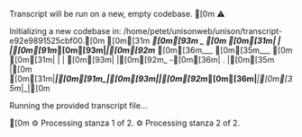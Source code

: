
  Transcript will be run on a new, empty codebase.
[0m  ⚠️
  
  Initializing a new codebase in:
  /home/petet/unisonweb/unison/transcript-e92e9891525cbf00.[0m
  [0m[31m _____[0m[93m     _             [0m
  [0m[31m|  |  |[0m[91m___[0m[93m|_|[0m[92m___ [0m[36m___ [0m[35m___ [0m
  [0m[31m|  |  |   [0m[93m| |[0m[92m_ -[0m[36m| . |[0m[35m   |[0m
  [0m[31m|_____|[0m[91m_|_[0m[93m|_|[0m[92m___[0m[36m|___|[0m[35m_|_|[0m
  
  Running the provided transcript file...
  
[0m⚙️   Processing stanza 1 of 2.⚙️   Processing stanza 2 of 2.